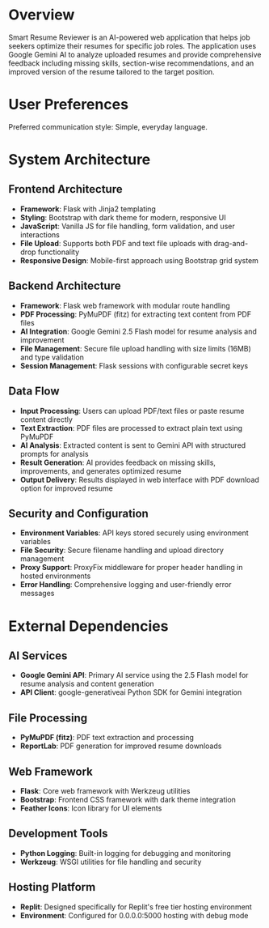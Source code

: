# Overview

Smart Resume Reviewer is an AI-powered web application that helps job seekers optimize their resumes for specific job roles. The application uses Google Gemini AI to analyze uploaded resumes and provide comprehensive feedback including missing skills, section-wise recommendations, and an improved version of the resume tailored to the target position.

# User Preferences

Preferred communication style: Simple, everyday language.

# System Architecture

## Frontend Architecture
- **Framework**: Flask with Jinja2 templating
- **Styling**: Bootstrap with dark theme for modern, responsive UI
- **JavaScript**: Vanilla JS for file handling, form validation, and user interactions
- **File Upload**: Supports both PDF and text file uploads with drag-and-drop functionality
- **Responsive Design**: Mobile-first approach using Bootstrap grid system

## Backend Architecture
- **Framework**: Flask web framework with modular route handling
- **PDF Processing**: PyMuPDF (fitz) for extracting text content from PDF files
- **AI Integration**: Google Gemini 2.5 Flash model for resume analysis and improvement
- **File Management**: Secure file upload handling with size limits (16MB) and type validation
- **Session Management**: Flask sessions with configurable secret keys

## Data Flow
- **Input Processing**: Users can upload PDF/text files or paste resume content directly
- **Text Extraction**: PDF files are processed to extract plain text using PyMuPDF
- **AI Analysis**: Extracted content is sent to Gemini API with structured prompts for analysis
- **Result Generation**: AI provides feedback on missing skills, improvements, and generates optimized resume
- **Output Delivery**: Results displayed in web interface with PDF download option for improved resume

## Security and Configuration
- **Environment Variables**: API keys stored securely using environment variables
- **File Security**: Secure filename handling and upload directory management
- **Proxy Support**: ProxyFix middleware for proper header handling in hosted environments
- **Error Handling**: Comprehensive logging and user-friendly error messages

# External Dependencies

## AI Services
- **Google Gemini API**: Primary AI service using the 2.5 Flash model for resume analysis and content generation
- **API Client**: google-generativeai Python SDK for Gemini integration

## File Processing
- **PyMuPDF (fitz)**: PDF text extraction and processing
- **ReportLab**: PDF generation for improved resume downloads

## Web Framework
- **Flask**: Core web framework with Werkzeug utilities
- **Bootstrap**: Frontend CSS framework with dark theme integration
- **Feather Icons**: Icon library for UI elements

## Development Tools
- **Python Logging**: Built-in logging for debugging and monitoring
- **Werkzeug**: WSGI utilities for file handling and security

## Hosting Platform
- **Replit**: Designed specifically for Replit's free tier hosting environment
- **Environment**: Configured for 0.0.0.0:5000 hosting with debug mode